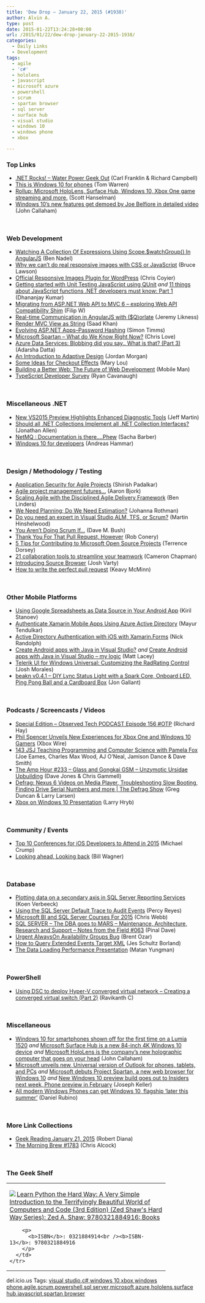 ```yaml
---
title: 'Dew Drop – January 22, 2015 (#1938)'
author: Alvin A.
type: post
date: 2015-01-22T13:24:28+00:00
url: /2015/01/22/dew-drop-january-22-2015-1938/
categories:
  - Daily Links
  - Development
tags:
  - agile
  - 'c#'
  - hololens
  - javascript
  - microsoft azure
  - powershell
  - scrum
  - spartan browser
  - sql server
  - surface hub
  - visual studio
  - windows 10
  - windows phone
  - xbox

---
```

### <a name="top"></a>Top Links

  * <a href="http://www.dotnetrocks.com/default.aspx?ShowNum=1091" target="_blank">.NET Rocks! &#8211; Water Power Geek Out</a> (Carl Franklin & Richard Campbell)
  * <a href="http://www.theverge.com/2015/1/21/7869441/windows-10-for-phones-features-hands-on" target="_blank">This is Windows 10 for phones</a> (Tom Warren)
  * <a href="http://feeds.hanselman.com/~/83832515/0/scotthanselman~Rollup-Microsoft-HoloLens-Surface-Hub-Windows-Xbox-One-game-streaming-and-more.aspx" target="_blank">Rollup: Microsoft HoloLens, Surface Hub, Windows 10, Xbox One game streaming and more.</a> (Scott Hanselman)
  * <a href="http://feedproxy.google.com/~r/wmexperts/~3/tGPgYjph0u0/story01.htm" target="_blank">Windows 10&#8217;s new features get demoed by Joe Belfiore in detailed video</a> (John Callaham)

&nbsp;

### <a name="web"></a>Web Development

  * <a href="http://www.bennadel.com/blog/2767-watching-a-collection-of-expressions-using-scope-watchgroup-in-angularjs.htm" target="_blank">Watching A Collection Of Expressions Using Scope.$watchGroup() In AngularJS</a> (Ben Nadel)
  * <a href="http://www.brucelawson.co.uk/2015/why-we-cant-do-real-responsive-images-with-css-or-javascript/" target="_blank">Why we can’t do real responsive images with CSS or JavaScript</a> (Bruce Lawson)
  * <a href="https://wordpress.org/plugins/ricg-responsive-images/" target="_blank">Official Responsive Images Plugin for WordPress</a> (Chris Coyier)
  * <a href="http://debugmode.net/2015/01/21/getting-started-with-unit-testing-javascript-using-qunit/" target="_blank">Getting started with Unit Testing JavaScript using QUnit</a> _and_ <a href="http://debugmode.net/2015/01/21/11-things-about-javascript-functions-net-developers-must-know-part-1/" target="_blank">11 things about JavaScript functions .NET developers must know: Part 1</a> (Dhananjay Kumar)
  * <a href="http://www.strathweb.com/2015/01/migrating-asp-net-web-api-mvc-6-exploring-web-api-compatibility-shim/" target="_blank">Migrating from ASP.NET Web API to MVC 6 – exploring Web API Compatibility Shim</a> (Filip W)
  * <a href="http://feedproxy.google.com/~r/CSharperImage/~3/MN8fzN-r5KU/real-time-communication-in-angularjs.html" target="_blank">Real-time Communication in AngularJS with ($Q)orlate</a> (Jeremy Likness)
  * <a href="http://blog.falafel.com/render-mvc-view-string/" target="_blank">Render MVC View as String</a> (Saad Khan)
  * <a href="http://feedproxy.google.com/~r/CanDevs/~3/ngvTkdAuQxM/evolving-asp-net-apps-password-hashing.aspx" target="_blank">Evolving ASP.NET Apps–Password Hashing</a> (Simon Timms)
  * <a href="http://www.love2dev.com/#!article/Microsoft-Spartan-What-do-We-Know-Right-Now" target="_blank">Microsoft Spartan &#8211; What do We Know Right Now?</a> (Chris Love)
  * <a href="http://feedproxy.google.com/~r/CanDevs/~3/1e1AXTVMreA/azure-data-services-blobbing-did-you-say-what-is-that-part-3.aspx" target="_blank">Azure Data Services: Blobbing did you say.. What is that? (Part 3)</a> (Adarsha Datta)
  * <a href="http://code.tutsplus.com/tutorials/an-introduction-to-adaptive-design--cms-22888" target="_blank">An Introduction to Adaptive Design</a> (Jordan Morgan)
  * <a href="http://feedproxy.google.com/~r/tympanus/~3/MKirymwxJZg/" target="_blank">Some Ideas for Checkout Effects</a> (Mary Lou)
  * <a href="http://www.infragistics.com/community/blogs/mobileman/archive/2015/01/21/building-a-better-web-the-future-of-web-development.aspx" target="_blank">Building a Better Web: The Future of Web Development</a> (Mobile Man)
  * <a href="http://blogs.msdn.com/b/typescript/archive/2015/01/21/typescript-developer-survey.aspx" target="_blank">TypeScript Developer Survey</a> (Ryan Cavanaugh)

&nbsp;

### <a name="dotnet"></a>Miscellaneous .NET

  * <a href="http://www.infoq.com/news/2015/01/VS2015-CTP5?utm_campaign=infoq_content&utm_source=infoq&utm_medium=feed&utm_term=global" target="_blank">New VS2015 Preview Highlights Enhanced Diagnostic Tools</a> (Jeff Martin)
  * <a href="http://www.infoq.com/news/2015/01/API-Review?utm_campaign=infoq_content&utm_source=infoq&utm_medium=feed&utm_term=global" target="_blank">Should all .NET Collections Implement all .NET Collection Interfaces?</a> (Jonathan Allen)
  * <a href="https://sachabarbs.wordpress.com/2015/01/21/netmq-documentation-is-there-phew/" target="_blank">NetMQ : Documentation is there….Phew</a> (Sacha Barber)
  * <a href="http://feedproxy.google.com/~r/jayway/posts/~3/OF-cbkWqyQ0/" target="_blank">Windows 10 for developers</a> (Andreas Hammar)

&nbsp;

### <a name="design"></a>Design / Methodology / Testing

  * <a href="http://www.thoughtworks.com/insights/blog/application-security-agile-projects" target="_blank">Application Security for Agile Projects</a> (Shirish Padalkar)
  * <a href="http://blogs.msdn.com/b/visualstudioalm/archive/2015/01/21/agile-project-management-futures.aspx" target="_blank">Agile project management futures&#8230;</a> (Aaron Bjork)
  * <a href="http://www.infoq.com/news/2015/01/disciplined-agile-delivery?utm_campaign=infoq_content&utm_source=infoq&utm_medium=feed&utm_term=global" target="_blank">Scaling Agile with the Disciplined Agile Delivery Framework</a> (Ben Linders)
  * <a href="http://feedproxy.google.com/~r/ManagingProductDevelopment/~3/wGARNA0Mh1k/" target="_blank">We Need Planning; Do We Need Estimation?</a> (Johanna Rothman)
  * <a href="http://nakedalm.com/need-expert-visual-studio-alm-tfs-scrum/" target="_blank">Do you need an expert in Visual Studio ALM, TFS, or Scrum?</a> (Martin Hinshelwood)
  * <a href="http://blog.dmbcllc.com/you-arent-doing-scrum-if/" target="_blank">You Aren’t Doing Scrum If…</a> (Dave M. Bush)
  * <a href="http://feedproxy.google.com/~r/wekeroad/EeKc/~3/ZxRMuuKfK28/" target="_blank">Thank You For That Pull Request, However</a> (Rob Conery)
  * <a href="http://visualstudiomagazine.com/articles/2015/01/01/microsoft-open-source-projects.aspx" target="_blank">5 Tips for Contributing to Microsoft Open Source Projects</a> (Terrence Dorsey)
  * <a href="http://www.webdesignerdepot.com/2015/01/21-collaboration-tools-to-streamline-your-teamwork/" target="_blank">21 collaboration tools to streamline your teamwork</a> (Cameron Chapman)
  * <a href="https://joshvarty.wordpress.com/2015/01/21/introducing-source-browser/" target="_blank">Introducing Source Browser</a> (Josh Varty)
  * <a href="https://github.com/blog/1943-how-to-write-the-perfect-pull-request" target="_blank">How to write the perfect pull request</a> (Keavy McMinn)

&nbsp;

### <a name="mobile"></a>Other Mobile Platforms

  * <a href="http://feedproxy.google.com/~r/Telerik/~3/u-Xto7bavM4/google-spreadsheet-as-data-source-android" target="_blank">Using Google Spreadsheets as Data Source in Your Android App</a> (Kiril Stanoev)
  * <a href="http://blog.xamarin.com/authenticate-xamarin-mobile-apps-using-azure-active-directory/" target="_blank">Authenticate Xamarin Mobile Apps Using Azure Active Directory</a> (Mayur Tendulkar)
  * <a href="http://feedproxy.google.com/~r/NicksNetTravels/~3/YCuBd8W6UPA/post.aspx" target="_blank">Active Directory Authentication with iOS with Xamarin.Forms</a> (Nick Randolph)
  * <a href="http://feedproxy.google.com/~r/MattLacey/~3/OUfndmLt16Q/create-android-apps-with-java-in-visual.html" target="_blank">Create Android apps with Java in Visual Studio?</a> _and_ <a href="http://feedproxy.google.com/~r/MattLacey/~3/Cz4s5W4PPks/create-android-apps-with-java-in-visual_21.html" target="_blank">Create Android apps with Java in Visual Studio &#8211; my logic</a> (Matt Lacey)
  * <a href="http://blog.falafel.com/telerik-ui-windows-universal-customizing-radrating-control/" target="_blank">Telerik UI for Windows Universal: Customizing the RadRating Control</a> (Josh Morales)
  * <a href="http://feedproxy.google.com/~r/jongallant/~3/KIGnQagE6zU/beakn-v0-4-1-diy-lync-status-light.html" target="_blank">beakn v0.4.1 &#8211; DIY Lync Status Light with a Spark Core, Onboard LED, Ping Pong Ball and a Cardboard Box</a> (Jon Gallant)

&nbsp;

### <a name="podcasts"></a>Podcasts / Screencasts / Videos

  * <a href="http://www.windowsobserver.com/2015/01/22/special-edition-observed-tech-podcast-episode-156-otp/" target="_blank">Special Edition – Observed Tech PODCAST Episode 156 #OTP</a> (Richard Hay)
  * <a href="http://news.xbox.com/2015/01/xbox-one-phil-spencer-unveils-new-experiences-for-xbox-one-and-windows-10-gamers" target="_blank">Phil Spencer Unveils New Experiences for Xbox One and Windows 10 Gamers</a> (Xbox Wire)
  * <a href="http://devchat.tv/js-jabber/143-jsj-teaching-programming-and-computer-science-with-pamela-fox" target="_blank">143 JSJ Teaching Programming and Computer Science with Pamela Fox</a> (Joe Eames, Charles Max Wood, AJ O&#8217;Neal, Jamison Dance & Dave Smith)
  * <a href="http://feedproxy.google.com/~r/TheAmpHour/~3/afy2x48vCV8/" target="_blank">The Amp Hour #233 – Glass and Gongkai GSM – Unzymotic Ursidae Upbuilding</a> (Dave Jones & Chris Gammell)
  * <a href="http://channel9.msdn.com/Shows/The-Defrag-Show/Defrag-Nexus-6-Videos-on-Media-Player-Troubleshooting-Slow-Booting-Finding-Drive-Serial-Numbers-and-" target="_blank">Defrag: Nexus 6 Videos on Media Player, Troubleshooting Slow Booting, Finding Drive Serial Numbers and more | The Defrag Show</a> (Greg Duncan & Larry Larsen)
  * <a href="http://feedproxy.google.com/~r/MajorNelson/~3/JCOjDzxFU1w/" target="_blank">Xbox on Windows 10 Presentation</a> (Larry Hryb)

&nbsp;

### <a name="events"></a>Community / Events

  * <a href="http://feedproxy.google.com/~r/Telerik/~3/cetY4uAb7Sw/top-10-conferences-for-ios-developers-to-attend-in-2015" target="_blank">Top 10 Conferences for iOS Developers to Attend in 2015</a> (Michael Crump)
  * <a href="http://feedproxy.google.com/~r/billwagner/~3/GT-Dv_XJLEA/looking-ahead-looking-back" target="_blank">Looking ahead, Looking back</a> (Bill Wagner)

&nbsp;

### <a name="sql"></a>Database

  * <a href="http://feedproxy.google.com/~r/MSSQLTips-LatestSqlServerTips/~3/_BqP9E7WfxY/tip.asp" target="_blank">Plotting data on a secondary axis in SQL Server Reporting Services</a> (Koen Verbeeck)
  * <a href="http://feedproxy.google.com/~r/MSSQLTips-LatestSqlServerTips/~3/aeJ7Zr87d1g/tip.asp" target="_blank">Using the SQL Server Default Trace to Audit Events</a> (Percy Reyes)
  * <a href="https://cwebbbi.wordpress.com/2015/01/21/microsoft-bi-and-sql-server-courses-for-2015/" target="_blank">Microsoft BI and SQL Server Courses For 2015</a> (Chris Webb)
  * <a href="http://blog.sqlauthority.com/2015/01/22/sql-server-the-dba-goes-to-mars-maintenance-architecture-research-and-support-notes-from-the-field-063/" target="_blank">SQL SERVER – The DBA goes to MARS – Maintenance, Architecture, Research and Support – Notes from the Field #063</a> (Pinal Dave)
  * <a href="http://feedproxy.google.com/~r/BrentOzar-SqlServerDba/~3/0KaUGBu6xt4/" target="_blank">Urgent AlwaysOn Availability Groups Bug</a> (Brent Ozar)
  * <a href="http://feedproxy.google.com/~r/BrentOzar-SqlServerDba/~3/wiGssvwP7g4/" target="_blank">How to Query Extended Events Target XML</a> (Jes Schultz Borland)
  * <a href="http://www.madeirasql.com/data-loading-performance-presentation/" target="_blank">The Data Loading Performance Presentation</a> (Matan Yungman)

&nbsp;

### <a name="ps"></a>PowerShell

  * <a href="http://www.powershellmagazine.com/2015/01/21/using-dsc-to-deploy-hyper-v-converged-virtual-network-creating-a-converged-virtual-switch-part-2/" target="_blank">Using DSC to deploy Hyper-V converged virtual network – Creating a converged virtual switch (Part 2)</a> (Ravikanth C)

&nbsp;

### <a name="misc"></a>Miscellaneous

  * <a href="http://feedproxy.google.com/~r/wmexperts/~3/smngPGJUZFA/story01.htm" target="_blank">Windows 10 for smartphones shown off for the first time on a Lumia 1520</a> _and_ <a href="http://feedproxy.google.com/~r/wmexperts/~3/mRaozFxc_Cc/story01.htm" target="_blank">Microsoft Surface Hub is a new 84-inch 4K Windows 10 device</a> _and_ <a href="http://feedproxy.google.com/~r/wmexperts/~3/x3-BrPGZoqs/story01.htm" target="_blank">Microsoft HoloLens is the company&#8217;s new holographic computer that goes on your head</a> (John Callaham)
  * <a href="http://feedproxy.google.com/~r/wmexperts/~3/y30lnphXV7Y/story01.htm" target="_blank">Microsoft unveils new, Universal version of Outlook for phones, tablets, and PCs</a> _and_ <a href="http://feedproxy.google.com/~r/wmexperts/~3/mcDNBLz56gI/story01.htm" target="_blank">Microsoft debuts Project Spartan, a new web browser for Windows 10</a> _and_ <a href="http://feedproxy.google.com/~r/wmexperts/~3/63SvA2pIsL8/story01.htm" target="_blank">New Windows 10 preview build goes out to Insiders next week, Phone preview in February</a> (Joseph Keller)
  * <a href="http://feedproxy.google.com/~r/wmexperts/~3/nwOtw1qsrr8/story01.htm" target="_blank">All modern Windows Phones can get Windows 10, flagship &#8216;later this summer&#8217;</a> (Daniel Rubino)

&nbsp;

### <a name="links"></a>More Link Collections

  * <a href="http://feeds.regulargeek.com/~r/RegularGeek/~3/hqIU2IZqc1Q/" target="_blank">Geek Reading January 21, 2015</a> (Robert Diana)
  * <a href="http://feedproxy.google.com/~r/ReflectivePerspective/~3/K2-ZCrlGVvg/" target="_blank">The Morning Brew #1783</a> (Chris Alcock)

&nbsp;

### <a name="shelf"></a>The Geek Shelf

<div id="scid:7dc1bd33-94bd-46fd-a20b-0131235bcd47:16a9688f-f099-4274-b2ca-9f1b898172b1" class="wlWriterEditableSmartContent" style="float: none; padding-bottom: 0px; padding-top: 0px; padding-left: 0px; margin: 0px; display: inline; padding-right: 0px">
  <table cellspacing="0" cellpadding="2" width="400" border="0" unselectable="on">
    <tr>
      <td valign="top" width="400">
        <p>
          <a title="Learn Python the Hard Way: A Very Simple Introduction to the Terrifyingly Beautiful World of Computers and Code (3rd Edition) (Zed Shaw&#39;s Hard Way Series): Zed A. Shaw: 9780321884916: Books" href="http://www.amazon.com/exec/obidos/ASIN/0321884914/alvinashcraft-20"><img data-recalc-dims="1" decoding="async" src="https://i0.wp.com/images.amazon.com/images/P/0321884914.01.MZZZZZZZ.jpg?w=660" border="0" align="left" style="float:left" />Learn Python the Hard Way: A Very Simple Introduction to the Terrifyingly Beautiful World of Computers and Code (3rd Edition) (Zed Shaw's Hard Way Series): Zed A. Shaw: 9780321884916: Books</a>
        </p>
        
        <p>
          <b>ISBN</b>: 0321884914<br /><b>ISBN-13</b>: 9780321884916
        </p>
      </td>
    </tr>
  </table>
</div>

<div id="scid:0767317B-992E-4b12-91E0-4F059A8CECA8:9945b36d-b69e-4751-b705-07aa769ff6ab" class="wlWriterEditableSmartContent" style="float: none; padding-bottom: 0px; padding-top: 0px; padding-left: 0px; margin: 0px; display: inline; padding-right: 0px">
  del.icio.us Tags: <a href="http://del.icio.us/popular/visual+studio" rel="tag">visual studio</a>,<a href="http://del.icio.us/popular/c%23" rel="tag">c#</a>,<a href="http://del.icio.us/popular/windows+10" rel="tag">windows 10</a>,<a href="http://del.icio.us/popular/xbox" rel="tag">xbox</a>,<a href="http://del.icio.us/popular/windows+phone" rel="tag">windows phone</a>,<a href="http://del.icio.us/popular/agile" rel="tag">agile</a>,<a href="http://del.icio.us/popular/scrum" rel="tag">scrum</a>,<a href="http://del.icio.us/popular/powershell" rel="tag">powershell</a>,<a href="http://del.icio.us/popular/sql+server" rel="tag">sql server</a>,<a href="http://del.icio.us/popular/microsoft+azure" rel="tag">microsoft azure</a>,<a href="http://del.icio.us/popular/hololens" rel="tag">hololens</a>,<a href="http://del.icio.us/popular/surface+hub" rel="tag">surface hub</a>,<a href="http://del.icio.us/popular/javascript" rel="tag">javascript</a>,<a href="http://del.icio.us/popular/spartan+browser" rel="tag">spartan browser</a>
</div>
